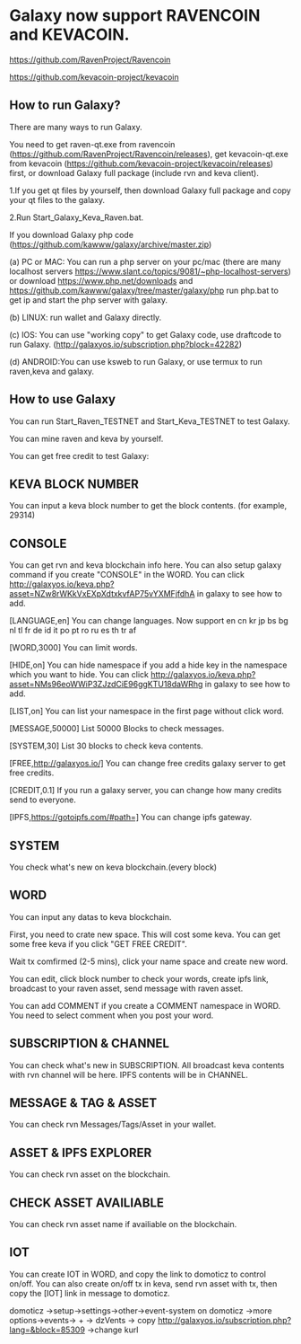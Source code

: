 # Galaxy now support RAVENCOIN and KEVACOIN.

https://github.com/RavenProject/Ravencoin

https://github.com/kevacoin-project/kevacoin


How to run Galaxy?
------------------

There are many ways to run Galaxy.

You need to get raven-qt.exe from ravencoin (https://github.com/RavenProject/Ravencoin/releases), get kevacoin-qt.exe from kevacoin (https://github.com/kevacoin-project/kevacoin/releases) first, or download Galaxy full package (include rvn and keva client).

1.If you get qt files by yourself, then download Galaxy full package and copy your qt files to the galaxy.

2.Run Start_Galaxy_Keva_Raven.bat.

If you download Galaxy php code (https://github.com/kawww/galaxy/archive/master.zip) 

(a) PC or MAC: You can run a php server on your pc/mac (there are many localhost servers https://www.slant.co/topics/9081/~php-localhost-servers)  or download https://www.php.net/downloads and https://github.com/kawww/galaxy/tree/master/galaxy/php run php.bat to get ip and start the php server with galaxy. 


(b) LINUX: run wallet and Galaxy directly.

(c) IOS: You can use "working copy" to get Galaxy code, use draftcode to run Galaxy. (http://galaxyos.io/subscription.php?block=42282)

(d) ANDROID:You can use ksweb to run Galaxy, or use termux to run raven,keva and galaxy.

How to use Galaxy
----------------

You can run Start_Raven_TESTNET and Start_Keva_TESTNET to test Galaxy.

You can mine raven and keva by yourself.

You can get free credit to test Galaxy:


KEVA BLOCK NUMBER
----------------

You can input a keva block number to get the block contents. (for example, 29314)

CONSOLE
----------------

You can get rvn and keva blockchain info here. You can also setup galaxy command if you create "CONSOLE" in the WORD. You can click http://galaxyos.io/keva.php?asset=NZw8rWKkVxEXpXdtxkvfAP75vYXMFjfdhA in galaxy to see how to add.

[LANGUAGE,en] You can change languages. Now support en cn kr jp bs bg nl tl fr de id it po pt ro ru es th tr af

[WORD,3000] You can limit words.

[HIDE,on] You can hide namespace if you add a hide key in the namespace which you want to hide.  You can click http://galaxyos.io/keva.php?asset=NMs96eoWWiP3ZJzdCiE96ggKTU18daWRhg in galaxy to see how to add.

[LIST,on] You can list your namespace in the first page without click word.

[MESSAGE,50000] List 50000 Blocks to check messages.

[SYSTEM,30] List 30 blocks to check keva contents.

[FREE,http://galaxyos.io/] You can change free credits galaxy server to get free credits.

[CREDIT,0.1] If you run a galaxy server, you can change how many credits send to everyone.

[IPFS,https://gotoipfs.com/#path=] You can change ipfs gateway.

SYSTEM
----------------

You check what's new on keva blockchain.(every block)

WORD
----------------

You can input any datas to keva blockchain. 

First, you need to crate new space. This will cost some keva. You can get some free keva if you click "GET FREE CREDIT".

Wait tx comfirmed (2-5 mins), click your name space and create new word.

You can edit, click block number to check your words, create ipfs link, broadcast to your raven asset, send message with raven asset.

You can add COMMENT if you create a COMMENT namespace in WORD. You need to select comment when you post your word.

SUBSCRIPTION & CHANNEL
----------------

You can check what's new in SUBSCRIPTION. All broadcast keva contents with rvn channel will be here. IPFS contents will be in CHANNEL.


MESSAGE & TAG & ASSET
----------------

You can check rvn Messages/Tags/Asset in your wallet.

ASSET & IPFS EXPLORER
----------------

You can check rvn asset on the blockchain.

CHECK ASSET AVAILIABLE
----------------

You can check rvn asset name if availiable on the blockchain.

IOT
----------------
You can create IOT in WORD, and copy the link to domoticz to control on/off.
You can also create on/off tx in keva, send rvn asset with tx, then copy the [IOT] link in message to domoticz.

domoticz ->setup->settings->other->event-system on
domoticz ->more options->events-> + -> dzVents -> copy http://galaxyos.io/subscription.php?lang=&block=85309 ->change kurl
